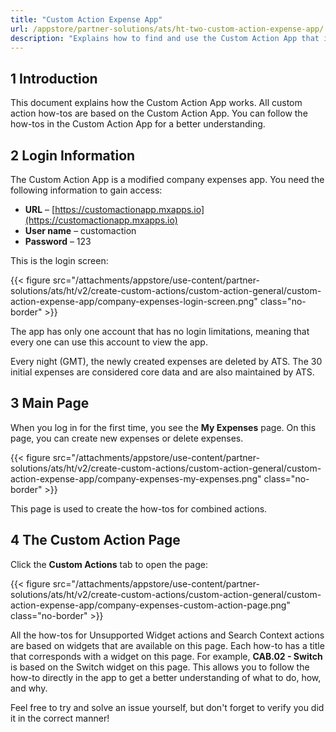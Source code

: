 ```yaml
---
title: "Custom Action Expense App"
url: /appstore/partner-solutions/ats/ht-two-custom-action-expense-app/
description: "Explains how to find and use the Custom Action App that is used in the how-tos."
---
```


## 1 Introduction

This document explains how the Custom Action App works. All custom action how-tos are based on the Custom Action App. You can follow the how-tos in the Custom Action App for a better understanding.

## 2 Login Information

The Custom Action App is a modified company expenses app. You need the following information to gain access:

* **URL** – [https://customactionapp.mxapps.io](https://customactionapp.mxapps.io)
* **User name** – customaction
* **Password** – 123

This is the login screen:

{{< figure src="/attachments/appstore/use-content/partner-solutions/ats/ht/v2/create-custom-actions/custom-action-general/custom-action-expense-app/company-expenses-login-screen.png" class="no-border" >}}

The app has only one account that has no login limitations, meaning that every one can use this account to view the app.

Every night (GMT), the newly created expenses are deleted by ATS. The 30 initial expenses are considered core data and are also maintained by ATS.

## 3 Main Page

When you log in for the first time, you see the **My Expenses** page. On this page, you can create new expenses or delete expenses.

{{< figure src="/attachments/appstore/use-content/partner-solutions/ats/ht/v2/create-custom-actions/custom-action-general/custom-action-expense-app/company-expenses-my-expenses.png" class="no-border" >}}

This page is used to create the how-tos for combined actions.

## 4 The Custom Action Page

Click the **Custom Actions** tab to open the page:

{{< figure src="/attachments/appstore/use-content/partner-solutions/ats/ht/v2/create-custom-actions/custom-action-general/custom-action-expense-app/company-expenses-custom-action-page.png" class="no-border" >}}

All the how-tos for Unsupported Widget actions and Search Context actions are based on widgets that are available on this page. Each how-to has a title that corresponds with a widget on this page. For example, **CAB.02 - Switch** is based on the Switch widget on this page. This allows you to follow the how-to directly in the app to get a better understanding of what to do, how, and why.

Feel free to try and solve an issue yourself, but don't forget to verify you did it in the correct manner!
